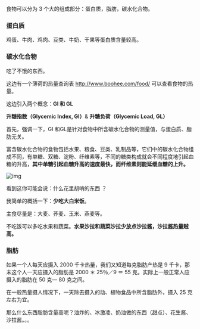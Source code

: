 食物可以分为 3 个大的组成部分：蛋白质，脂肪，碳水化合物。

### 蛋白质

鸡蛋、牛肉、鸡肉、豆类、牛奶、干果等蛋白质含量较高。

### 碳水化合物

吃了不饿的东西。

这边有一个薄荷的热量查询表 http://www.boohee.com/food/ 可以查看食物的热量。

这边引入两个概念：**GI 和 GL**

**升糖指数（Glycemic Index, GI）**&  **升糖负荷（Glycemic Load, GL）**

首先，强调一下，GI 和GL是针对食物中所含碳水化合物的测量值，与蛋白质、脂肪无关。

富含碳水化合物的食物包括水果、粮食、豆类、乳制品等，它们中的碳水化合物组成不同，有单糖、双糖、淀粉、纤维素等，不同的糖类构成就会不同程度地引起血糖的升高，**其中单糖引起血糖升高的速度最快，而纤维素则能延缓血糖的上升。**

![img](https://cdn.nlark.com/yuque/0/2019/png/113243/1562546362923-cf70cc79-1817-46b4-8265-8b58d5633698.png)

看到这你可能会说：什么花里胡哨的东西 ？

我简单的概括一下：**少吃大白米饭**。

主食尽量是：大麦、荞麦、玉米、燕麦等。

不吃饭可以多吃水果和蔬菜。**水果沙拉和蔬菜沙拉少放点沙拉酱，沙拉酱热量贼高。**

### 脂肪

如果一个人每天应摄入 2000 千卡热量，我们又知道每克脂肪产热是 9 千卡，那末这个人一天应摄入的脂肪是 2000 ＊ 25％／9 ＝ 55 克。实际上一般正常人应摄入的脂肪在 50 克— 80 克之间。

在一般热量摄人情况下，一天除去摄入的动、植物食品中所含脂肪外，摄入 25 克左右为宜。

那么什么东西脂肪含量高呢？油炸的、冰激凌、奶油做的东西（甜点）、花生酱、沙拉酱。。。



